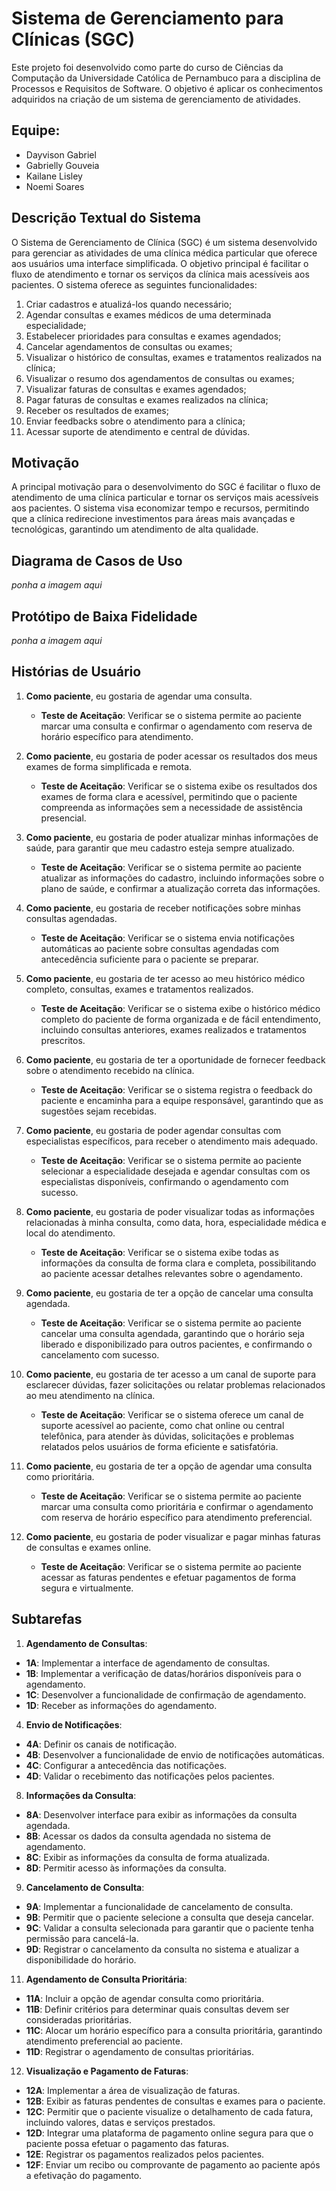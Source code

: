 # Sistema de Gerenciamento para Clínicas (SGC)

Este projeto foi desenvolvido como parte do curso de Ciências da Computação da Universidade Católica de Pernambuco para a disciplina de Processos e Requisitos de Software. O objetivo é aplicar os conhecimentos adquiridos na criação de um sistema de gerenciamento de atividades.

## Equipe:
- Dayvison Gabriel
- Gabrielly Gouveia
- Kailane Lisley
- Noemi Soares

## Descrição Textual do Sistema
O Sistema de Gerenciamento de Clínica (SGC) é um sistema desenvolvido para gerenciar as atividades de uma clínica médica particular que oferece aos usuários uma interface simplificada. O objetivo principal é facilitar o fluxo de atendimento e tornar os serviços da clínica mais acessíveis aos pacientes. O sistema oferece as seguintes funcionalidades:

1. Criar cadastros e atualizá-los quando necessário;
2. Agendar consultas e exames médicos de uma determinada especialidade;
3. Estabelecer prioridades para consultas e exames agendados;
4. Cancelar agendamentos de consultas ou exames;
5. Visualizar o histórico de consultas, exames e tratamentos realizados na clínica;
6. Visualizar o resumo dos agendamentos de consultas ou exames;
7. Visualizar faturas de consultas e exames agendados;
8. Pagar faturas de consultas e exames realizados na clínica;
9. Receber os resultados de exames;
10. Enviar feedbacks sobre o atendimento para a clínica;
11. Acessar suporte de atendimento e central de dúvidas.

## Motivação
A principal motivação para o desenvolvimento do SGC é facilitar o fluxo de atendimento de uma clínica particular e tornar os serviços mais acessíveis aos pacientes. O sistema visa economizar tempo e recursos, permitindo que a clínica redirecione investimentos para áreas mais avançadas e tecnológicas, garantindo um atendimento de alta qualidade.

## Diagrama de Casos de Uso

*ponha a imagem aqui*

## Protótipo de Baixa Fidelidade

*ponha a imagem aqui*

## Histórias de Usuário

1. **Como paciente**, eu gostaria de agendar uma consulta.
   - **Teste de Aceitação**: Verificar se o sistema permite ao paciente marcar uma consulta e confirmar o agendamento com reserva de horário específico para atendimento.

2.  **Como paciente**, eu gostaria de poder acessar os resultados dos meus exames de forma simplificada e remota.
    - **Teste de Aceitação**: Verificar se o sistema exibe os resultados dos exames de forma clara e acessível, permitindo que o paciente compreenda as informações sem a necessidade de assistência presencial.

3. **Como paciente**, eu gostaria de poder atualizar minhas informações de saúde, para garantir que meu cadastro esteja sempre atualizado.
   - **Teste de Aceitação**: Verificar se o sistema permite ao paciente atualizar as informações do cadastro, incluindo informações sobre o plano de saúde, e confirmar a atualização correta das informações.

4.  **Como paciente**, eu gostaria de receber notificações sobre minhas consultas agendadas.
    - **Teste de Aceitação**: Verificar se o sistema envia notificações automáticas ao paciente sobre consultas agendadas com antecedência suficiente para o paciente se preparar.

5. **Como paciente**, eu gostaria de ter acesso ao meu histórico médico completo, consultas, exames e tratamentos realizados.
   - **Teste de Aceitação**: Verificar se o sistema exibe o histórico médico completo do paciente de forma organizada e de fácil entendimento, incluindo consultas anteriores, exames realizados e tratamentos prescritos.

6. **Como paciente**, eu gostaria de ter a oportunidade de fornecer feedback sobre o atendimento recebido na clínica.
   - **Teste de Aceitação**: Verificar se o sistema registra o feedback do paciente e encaminha para a equipe responsável, garantindo que as sugestões sejam recebidas.

7. **Como paciente**, eu gostaria de poder agendar consultas com especialistas específicos, para receber o atendimento mais adequado.
   - **Teste de Aceitação**: Verificar se o sistema permite ao paciente selecionar a especialidade desejada e agendar consultas com os especialistas disponíveis, confirmando o agendamento com sucesso.

8. **Como paciente**, eu gostaria de poder visualizar todas as informações relacionadas à minha consulta, como data, hora, especialidade médica e local do atendimento.
   - **Teste de Aceitação**: Verificar se o sistema exibe todas as informações da consulta de forma clara e completa, possibilitando ao paciente acessar detalhes relevantes sobre o agendamento.

9. **Como paciente**, eu gostaria de ter a opção de cancelar uma consulta agendada.
   - **Teste de Aceitação**: Verificar se o sistema permite ao paciente cancelar uma consulta agendada, garantindo que o horário seja liberado e disponibilizado para outros pacientes, e confirmando o cancelamento com sucesso.

10. **Como paciente**, eu gostaria de ter acesso a um canal de suporte para esclarecer dúvidas, fazer solicitações ou relatar problemas relacionados ao meu atendimento na clínica.
    - **Teste de Aceitação**: Verificar se o sistema oferece um canal de suporte acessível ao paciente, como chat online ou central telefônica, para atender às dúvidas, solicitações e problemas relatados pelos usuários de forma eficiente e satisfatória.

11. **Como paciente**, eu gostaria de ter a opção de agendar uma consulta como prioritária.
    - **Teste de Aceitação**: Verificar se o sistema permite ao paciente marcar uma consulta como prioritária e confirmar o agendamento com reserva de horário específico para atendimento preferencial.

12. **Como paciente**, eu gostaria de poder visualizar e pagar minhas faturas de consultas e exames online.
    - **Teste de Aceitação**: Verificar se o sistema permite ao paciente acessar as faturas pendentes e efetuar pagamentos de forma segura e virtualmente.

## Subtarefas

1. **Agendamento de Consultas**:
- **1A**: Implementar a interface de agendamento de consultas.
- **1B**: Implementar a verificação de datas/horários disponíveis para o agendamento.
- **1C**: Desenvolver a funcionalidade de confirmação de agendamento.
- **1D**: Receber as informações do agendamento.

4. **Envio de Notificações**:
- **4A**: Definir os canais de notificação.
- **4B**: Desenvolver a funcionalidade de envio de notificações automáticas.
- **4C**: Configurar a antecedência das notificações.
- **4D**: Validar o recebimento das notificações pelos pacientes.

8. **Informações da Consulta**:
- **8A**: Desenvolver interface para exibir as informações da consulta agendada.
- **8B**: Acessar os dados da consulta agendada no sistema de agendamento.
- **8C**: Exibir as informações da consulta de forma atualizada.
- **8D**: Permitir acesso às informações da consulta.

9. **Cancelamento de Consulta**:
- **9A**: Implementar a funcionalidade de cancelamento de consulta.
- **9B**: Permitir que o paciente selecione a consulta que deseja cancelar.
- **9C**: Validar a consulta selecionada para garantir que o paciente tenha permissão para cancelá-la.
- **9D**: Registrar o cancelamento da consulta no sistema e atualizar a disponibilidade do horário.

11. **Agendamento de Consulta Prioritária**:
- **11A**: Incluir a opção de agendar consulta como prioritária.
- **11B**: Definir critérios para determinar quais consultas devem ser consideradas prioritárias.
- **11C**: Alocar um horário específico para a consulta prioritária, garantindo atendimento preferencial ao paciente.
- **11D**: Registrar o agendamento de consultas prioritárias.

12. **Visualização e Pagamento de Faturas**:
- **12A**: Implementar a área de visualização de faturas.
- **12B**: Exibir as faturas pendentes de consultas e exames para o paciente.
- **12C**: Permitir que o paciente visualize o detalhamento de cada fatura, incluindo valores, datas e serviços prestados.
- **12D**: Integrar uma plataforma de pagamento online segura para que o paciente possa efetuar o pagamento das faturas.
- **12E**: Registrar os pagamentos realizados pelos pacientes.
- **12F**: Enviar um recibo ou comprovante de pagamento ao paciente após a efetivação do pagamento.

